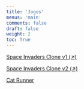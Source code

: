 ```yaml
---
title: 'Jogos'
menus: 'main'
comments: false
draft: false
weight: 2
toc: True
---
```



[Space Invaders Clone v1 (↗)](https://giseldo.github.io/jogo_space_invaders_v1/)

[Space Invaders Clone v2 (↗)](https://giseldo.github.io/jogo_space_invaders_v2/)

[Cat Runner](https://giseldo.github.io/jogo_runnner/)
